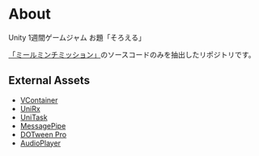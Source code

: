 # About
Unity 1週間ゲームジャム お題「そろえる」

[「ミールミンチミッション」](https://unityroom.com/games/meel-mince-mission)のソースコードのみを抽出したリポジトリです。

## External Assets
- [VContainer](https://github.com/hadashiA/VContainer)
- [UniRx](https://github.com/neuecc/UniRx)
- [UniTask](https://github.com/Cysharp/UniTask)
- [MessagePipe](https://github.com/Cysharp/MessagePipe)
- [DOTween Pro](http://dotween.demigiant.com)
- [AudioPlayer](https://github.com/kameffee/AudioPlayer)
